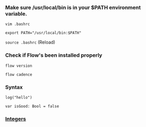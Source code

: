 ### Make sure /usr/local/bin is in your $PATH environment variable.
`vim .bashrc`


`export PATH="/usr/local/bin:$PATH"`


`source .bashrc` (Reload)




### Check if Flow's been installed properly
`flow version`


`flow cadence`



### Syntax
`log("hello")`


`var isGood: Bool = false`


### [Integers](https://docs.onflow.org/cadence/language/values-and-types/#integers)
